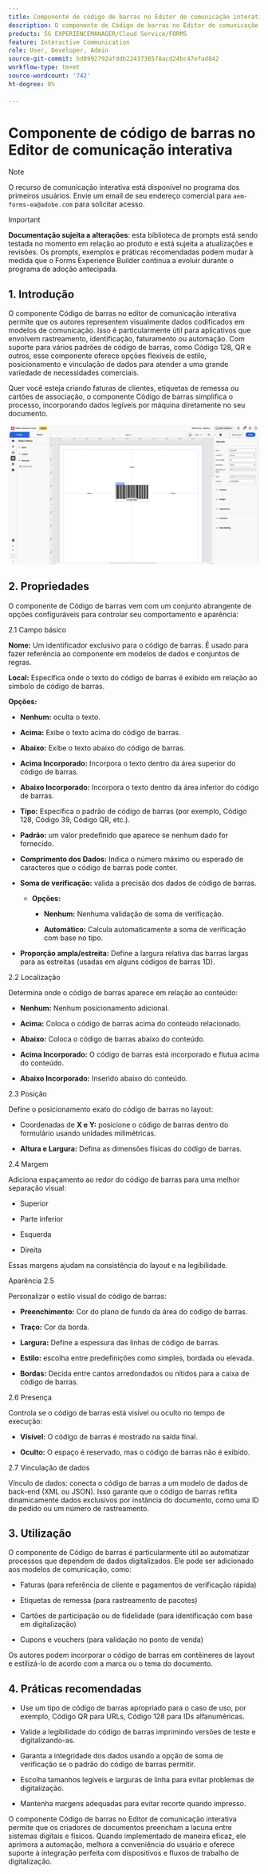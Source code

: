```yaml
---
title: Componente de código de barras no Editor de comunicação interativa
description: O componente de Código de barras no Editor de comunicação interativa no AEM Forms permite que os autores representem visualmente dados codificados em modelos de comunicação.
products: SG_EXPERIENCEMANAGER/Cloud Service/FORMS
feature: Interactive Communication
role: User, Developer, Admin
source-git-commit: bd8992792afddb2243736578acd24bc47efad842
workflow-type: tm+mt
source-wordcount: '742'
ht-degree: 0%

---
```



# Componente de código de barras no Editor de comunicação interativa

>[!NOTE]
>
> O recurso de comunicação interativa está disponível no programa dos primeiros usuários. Envie um email de seu endereço comercial para `aem-forms-ea@adobe.com` para solicitar acesso.

>[!IMPORTANT]
>
> **Documentação sujeita a alterações**: esta biblioteca de prompts está sendo testada no momento em relação ao produto e está sujeita a atualizações e revisões. Os prompts, exemplos e práticas recomendadas podem mudar à medida que o Forms Experience Builder continua a evoluir durante o programa de adoção antecipada.

## &#x200B;1. Introdução

O componente Código de barras no editor de comunicação interativa permite que os autores representem visualmente dados codificados em modelos de comunicação. Isso é particularmente útil para aplicativos que envolvem rastreamento, identificação, faturamento ou automação. Com suporte para vários padrões de código de barras, como Código 128, QR e outros, esse componente oferece opções flexíveis de estilo, posicionamento e vinculação de dados para atender a uma grande variedade de necessidades comerciais.

Quer você esteja criando faturas de clientes, etiquetas de remessa ou cartões de associação, o componente Código de barras simplifica o processo, incorporando dados legíveis por máquina diretamente no seu documento.

![Localizar IC Docu](/help/forms/interactive-communication/assets/barcode.png)

## &#x200B;2. Propriedades

O componente de Código de barras vem com um conjunto abrangente de opções configuráveis para controlar seu comportamento e aparência:

2.1 Campo básico

**Nome:** Um identificador exclusivo para o código de barras. É usado para fazer referência ao componente em modelos de dados e conjuntos de regras.

**Local:** Especifica onde o texto do código de barras é exibido em relação ao símbolo de código de barras.

**Opções:**

- **Nenhum:** oculta o texto.

- **Acima:** Exibe o texto acima do código de barras.

- **Abaixo:** Exibe o texto abaixo do código de barras.

- **Acima Incorporado:** Incorpora o texto dentro da área superior do código de barras.

- **Abaixo Incorporado:** Incorpora o texto dentro da área inferior do código de barras.

- **Tipo:** Especifica o padrão de código de barras (por exemplo, Código 128, Código 39, Código QR, etc.).

- **Padrão:** um valor predefinido que aparece se nenhum dado for fornecido.

- **Comprimento dos Dados:** Indica o número máximo ou esperado de caracteres que o código de barras pode conter.

- **Soma de verificação:** valida a precisão dos dados de código de barras.

   - **Opções:**

      - **Nenhum:** Nenhuma validação de soma de verificação.

      - **Automático:** Calcula automaticamente a soma de verificação com base no tipo.

- **Proporção ampla/estreita:** Define a largura relativa das barras largas para as estreitas (usadas em alguns códigos de barras 1D).

2.2 Localização

Determina onde o código de barras aparece em relação ao conteúdo:

- **Nenhum:** Nenhum posicionamento adicional.

- **Acima:** Coloca o código de barras acima do conteúdo relacionado.

- **Abaixo:** Coloca o código de barras abaixo do conteúdo.

- **Acima Incorporado:** O código de barras está incorporado e flutua acima do conteúdo.

- **Abaixo Incorporado:** Inserido abaixo do conteúdo.

2.3 Posição

Define o posicionamento exato do código de barras no layout:

- Coordenadas de **X e Y:** posicione o código de barras dentro do formulário usando unidades milimétricas.

- **Altura e Largura:** Defina as dimensões físicas do código de barras.

2.4 Margem

Adiciona espaçamento ao redor do código de barras para uma melhor separação visual:

- Superior

- Parte inferior

- Esquerda

- Direita

Essas margens ajudam na consistência do layout e na legibilidade.

Aparência 2.5

Personalizar o estilo visual do código de barras:

- **Preenchimento:** Cor do plano de fundo da área do código de barras.

- **Traço:** Cor da borda.

- **Largura:** Define a espessura das linhas de código de barras.

- **Estilo:** escolha entre predefinições como simples, bordada ou elevada.

- **Bordas:** Decida entre cantos arredondados ou nítidos para a caixa de código de barras.

2.6 Presença

Controla se o código de barras está visível ou oculto no tempo de execução:

- **Visível:** O código de barras é mostrado na saída final.

- **Oculto:** O espaço é reservado, mas o código de barras não é exibido.

2.7 Vinculação de dados

Vínculo de dados: conecta o código de barras a um modelo de dados de back-end (XML ou JSON). Isso garante que o código de barras reflita dinamicamente dados exclusivos por instância do documento, como uma ID de pedido ou um número de rastreamento.

## &#x200B;3. Utilização

O componente de Código de barras é particularmente útil ao automatizar processos que dependem de dados digitalizados. Ele pode ser adicionado aos modelos de comunicação, como:

- Faturas (para referência de cliente e pagamentos de verificação rápida)

- Etiquetas de remessa (para rastreamento de pacotes)

- Cartões de participação ou de fidelidade (para identificação com base em digitalização)

- Cupons e vouchers (para validação no ponto de venda)

Os autores podem incorporar o código de barras em contêineres de layout e estilizá-lo de acordo com a marca ou o tema do documento.

## &#x200B;4. Práticas recomendadas

- Use um tipo de código de barras apropriado para o caso de uso, por exemplo, Código QR para URLs, Código 128 para IDs alfanuméricas.

- Valide a legibilidade do código de barras imprimindo versões de teste e digitalizando-as.

- Garanta a integridade dos dados usando a opção de soma de verificação se o padrão do código de barras permitir.

- Escolha tamanhos legíveis e larguras de linha para evitar problemas de digitalização.

- Mantenha margens adequadas para evitar recorte quando impresso.

O componente Código de barras no Editor de comunicação interativa permite que os criadores de documentos preencham a lacuna entre sistemas digitais e físicos. Quando implementado de maneira eficaz, ele aprimora a automação, melhora a conveniência do usuário e oferece suporte à integração perfeita com dispositivos e fluxos de trabalho de digitalização.
